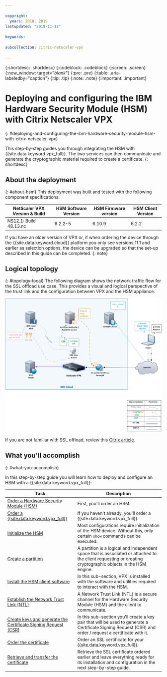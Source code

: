 ```yaml
---

copyright:
  years: 2018, 2019
lastupdated: "2019-11-12"

keywords:

subcollection: citrix-netscaler-vpx

---
```


{:shortdesc: .shortdesc}
{:codeblock: .codeblock}
{:screen: .screen}
{:new_window: target="_blank_"}
{:pre: .pre}
{:table: .aria-labeledby="caption"}
{:tip: .tip}
{:note: .note}
{:important: .important}

# Deploying and configuring the IBM Hardware Security Module (HSM) with Citrix Netscaler VPX
{: #deploying-and-configuring-the-ibm-hardware-security-module-hsm-with-citrix-netscaler-vpx}

This step-by-step guides you through integrating the HSM with {{site.data.keyword.vpx_full}}. The two services can then communicate and generate the cryptographic material required to create a certificate.
{: shortdesc}

## About the deployment
{: #about-hsm}
This deployment was built and tested with the following component specifications:

| NetScaler VPX Version & Build	| HSM Software Version | HSM Firmware version | HSM Client Version |
| ------------- | ------------- | ------------- | ------------- |
| NS12.1: Build 48.13.nc | 6.2.2-5 | 6.10.9 | 6.2.2 |

If you have an older version of VPX or, if when ordering the device through the {{site.data.keyword.cloud}} platform you only see versions 11.1 and earlier as selection options, the device can be upgraded so that the set-up described in this guide can be completed.
{: note}

## Logical topology
{: #topology-local}
The following diagram shows the network traffic flow for the SSL offload use case. This provides a visual and logical perspective of the trust link and the configuration between VPX and the HSM appliance.

![Network Flows Topology](images/network-flows-logical-topology.jpg)

If you are not familiar with SSL offload, review this [Citrix article](https://docs.citrix.com/en-us/netscaler/12-1/ssl.html).

## What you'll accomplish
{: #what-you-accomplish}

In this step-by-step guide you will learn how to deploy and configure an HSM with a {{site.data.keyword.vpx_full}}:

Task  | Description
------------- | -------------
[Order a Hardware Security Module (HSM)](/docs/citrix-netscaler-vpx?topic=citrix-netscaler-vpx-order-the-ibm-hardware-security-module-hsm-) | First, you'll order an HSM.
[Order a {{site.data.keyword.vpx_full}}](/docs/citrix-netscaler-vpx?topic=citrix-netscaler-vpx-order-a-citrix-netscaler-vpx) | If you haven't already, you'll order a {{site.data.keyword.vpx_full}}.
[Initialize the HSM](/docs/citrix-netscaler-vpx?topic=citrix-netscaler-vpx-initialize-ibm-hardware-security-module-hsm-) | Most configurations require initialization of the HSM device. Without this, only certain `show` commands can be executed.
[Create a partition](/docs/citrix-netscaler-vpx?topic=citrix-netscaler-vpx-create-a-partition) | A partition is a logical and independent space that is associated or attached to the client requesting or creating cryptographic objects in the HSM engine.
[Install the HSM client software](/docs/citrix-netscaler-vpx?topic=citrix-netscaler-vpx-install-the-ibm-hardware-security-module-hsm-client-software) | In this sub-section, VPX is installed with the software and utilities required to interact with the HSM. |
[Establish the Network Trust Link (NTL)](/docs/citrix-netscaler-vpx?topic=citrix-netscaler-vpx-establish-a-network-trust-link-ntl-) | A Network Trust Link (NTL) is a secure channel for the Hardware Security Module (HSM) and the client to communicate. |
[Create keys and generate the Certificate Signing Request (CSR)](/docs/citrix-netscaler-vpx?topic=citrix-netscaler-vpx-create-keys-and-generate-the-certificate-signing-request-csr-) | In this sub-section you'll create a key pair that will be used to generate a Certificate Signing Request (CSR) and order / request a certificate with it. |
[Order the certificate](/docs/citrix-netscaler-vpx?topic=citrix-netscaler-vpx-order-an-ssl-certificate) | Order an SSL certificate for your {{site.data.keyword.vpx_full}}.
[Retrieve and transfer the certificate](/docs/citrix-netscaler-vpx?topic=citrix-netscaler-vpx-retrieve-and-transfer-the-certificate) | Retrieve the SSL certificate ordered earlier and leave everything ready for its installation and configuration in the next step-by-step guide.
